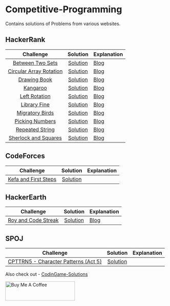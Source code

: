 # Competitive-Programming
Contains solutions of Problems from various websites.

## HackerRank

|Challenge                          | Solution     |      Explanation    |
|:---------------------------------:|:------------:|:--------------------|
| [Between Two Sets](https://www.hackerrank.com/challenges/between-two-sets/problem) | [Solution](https://github.com/programmercave0/Competitive-Programming/blob/master/Hackerrank/Between_two_Sets.cpp) | [Blog](https://programmercave0.github.io/blog/2019/11/29/Between-Two-Sets-HackerRank-Challenge-C++-Implementation) |
| [Circular Array Rotation](https://www.hackerrank.com/challenges/circular-array-rotation/problem) | [Solution](https://github.com/programmercave0/Competitive-Programming/blob/master/Hackerrank/Circular_Array_Rotation.cpp) | [Blog](https://programmercave0.github.io/blog/2019/12/12/Circular-Array-Rotation-HackerRank) |
| [Drawing Book](https://www.hackerrank.com/challenges/drawing-book/problem) | [Solution](https://github.com/programmercave0/Competitive-Programming/blob/master/Hackerrank/Drawing_Book.cpp) | [Blog](https://programmercave0.github.io/blog/2019/12/11/Drawing-Book-HackerRank) |
| [Kangaroo](https://www.hackerrank.com/challenges/kangaroo/problem) | [Solution](https://github.com/programmercave0/Competitive-Programming/blob/master/Hackerrank/Kangaroo.cpp) | [Blog](https://programmercave0.github.io/blog/2019/11/28/Kangaroo-HackerRank-Challenge-C++-Implementation) |
| [Left Rotation](https://www.hackerrank.com/challenges/array-left-rotation/problem) | [Solution](https://github.com/programmercave0/Competitive-Programming/blob/master/Hackerrank/Left_Rotation.cpp) | [Blog](https://programmercave0.github.io/blog/2020/04/25/Left-Rotation-HackerRank-Challenge-Cpp-Implementation) |
| [Library Fine](https://www.hackerrank.com/challenges/library-fine/problem) | [Solution](https://github.com/programmercave0/Competitive-Programming/blob/master/Hackerrank/Library_Fine.cpp) | [Blog](https://programmercave0.github.io/blog/2019/12/20/Library-Fine-HackerRank) |
| [Migratory Birds](https://www.hackerrank.com/challenges/migratory-birds/problem) | [Solution](https://github.com/programmercave0/Competitive-Programming/blob/master/Hackerrank/Migratory_Birds.cpp) | [Blog](https://programmercave0.github.io/blog/2019/12/01/Migratory-Birds-HackerRank-Challenge-C++-Implementation) |
| [Picking Numbers](https://www.hackerrank.com/challenges/picking-numbers/problem) | [Solution](https://github.com/programmercave0/Competitive-Programming/blob/master/Hackerrank/Picking_Numbers.cpp) | [Blog](https://programmercave0.github.io/blog/2020/03/28/Picking-Numbers-HackerRank-Challenge-Cpp-Implementation) |
| [Repeated String](https://www.hackerrank.com/challenges/repeated-string/copy-from/124938661?isFullScreen=false) | [Solution](https://github.com/programmercave0/Competitive-Programming/blob/master/Hackerrank/Repeated_String.cpp) | [Blog](https://programmercave0.github.io/blog/2020/04/24/Repeated-String-HackerRank-Challenge-Cpp-Implementation) |
| [Sherlock and Squares](https://www.hackerrank.com/challenges/sherlock-and-squares/problem) | [Solution](https://github.com/programmercave0/Competitive-Programming/blob/master/Hackerrank/Sherlock_and_Squares.cpp) | [Blog](https://programmercave0.github.io/blog/2019/12/19/Sherlock-and-Squares-HackerRank) |

## CodeForces

|Challenge                          | Solution     |      Explanation    |
|:---------------------------------:|:------------:|:--------------------|
| [Kefa and First Steps](https://codeforces.com/problemset/problem/580/A) | [Solution](https://github.com/programmercave0/Competitive-Programming/blob/master/Codeforces/Kefa_and_first_steps.cpp) | |

## HackerEarth

|Challenge                          | Solution     |      Explanation    |
|:---------------------------------:|:------------:|:--------------------|
| [Roy and Code Streak](https://www.hackerearth.com/problem/algorithm/roy-and-code-streak/) | [Solution](https://github.com/programmercave0/Competitive-Programming/blob/master/Hackerearth/Roy_and_Code_Streak.cpp) | [Blog](https://programmercave0.github.io/blog/2019/10/24/Roy-and-Code-Streak-HackerEarth-Challenge) |

## SPOJ

|Challenge                          | Solution     |      Explanation    |
|:---------------------------------:|:------------:|:--------------------|
| [CPTTRN5 - Character Patterns (Act 5)](https://www.spoj.com/problems/CPTTRN5/) | [Solution](https://github.com/programmercave0/Competitive-Programming/blob/master/SPOJ/ptrn5.cpp) |


Also check out - [CodinGame-Solutions](https://github.com/programmercave0/CodinGame-Solutions)

<a href="https://www.buymeacoffee.com/botman1001" target="_blank"><img src="https://cdn.buymeacoffee.com/buttons/v2/default-violet.png" alt="Buy Me A Coffee" style="height: 60px !important;width: 217px !important;" ></a>
